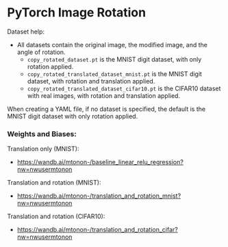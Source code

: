 # PyTorch Image Rotation

Dataset help:
- All datasets contain the original image, the modified image, and the angle of rotation.
    - `copy_rotated_dataset.pt` is the MNIST digit dataset, with only rotation applied.
    - `copy_rotated_translated_dataset_mnist.pt` is the MNIST digit dataset, with rotation and translation applied.
    - `copy_rotated_translated_dataset_cifar10.pt` is the CIFAR10 dataset with real images, with rotation and translation applied.

When creating a YAML file, if no dataset is specified, the default is the MNIST digit dataset with only rotation applied.


### Weights and Biases: 

Translation only (MNIST):
- https://wandb.ai/mtonon-/baseline_linear_relu_regression?nw=nwusermtonon 

Translation and rotation (MNIST):
- https://wandb.ai/mtonon-/translation_and_rotation_mnist?nw=nwusermtonon

Translation and rotation (CIFAR10):
- https://wandb.ai/mtonon-/translation_and_rotation_cifar?nw=nwusermtonon

